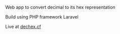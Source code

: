  Web app to convert decimal to its hex representation

Build using PHP framework Laravel

Live at [dechex.cf](http://dechex.cf)